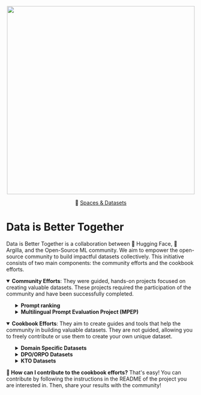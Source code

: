 <p align="center">
  <img src="https://huggingface.co/blog/assets/community-datasets/thumbnail.png" width="500px"/>
</p>

<p align="center">🤗 <a href="https://huggingface.co/DIBT" target="_blank">Spaces & Datasets</a></p>

# Data is Better Together

Data is Better Together is a collaboration between 🤗 Hugging Face, 🏓 Argilla, and the Open-Source ML community. We aim to empower the open-source community to build impactful datasets collectively. This initiative consists of two main components: the community efforts and the cookbook efforts.

<details open>
  <summary><strong>Community Efforts</strong>: They were guided, hands-on projects focused on creating valuable datasets. These projects required the participation of the community and have been successfully completed.</summary>

  <ul>
  <details>
  <summary><strong>Prompt ranking</strong></summary>

  - **Goal**: This project aimed to create a dataset of 10k prompts ranked by quality. These prompts included both synthetic and human-generated from various datasets. The intention was to use the final dataset for prompt ranking tasks or synthetic data generation. You can find more information about this project in the [prompt ranking README](community-efforts/prompt_ranking/README.md)
  - **How**: First, we prepared a dataset with the prompts to be ranked using Argilla in a Hugging Face Space. Then, we invited the community to rank the prompts based on their quality. Finally, we collected the annotations and released the dataset.
  - **Result**: Over 385 people joined this initiative! Thanks to their contribution, we released version 1.0 of [DIBT/10k_prompts_ranked](https://huggingface.co/datasets/DIBT/10k_prompts_ranked). This dataset can be used for different tasks as you can filter the higher-quality prompts (for instance, see the MPEP project) and generate the corresponding completions. You can also find some models built on top of it [here](https://huggingface.co/models?dataset=dataset:DIBT/10k_prompts_ranked).
  </details>
  

  <details>
  <summary><strong>Multilingual Prompt Evaluation Project (MPEP)</strong></summary>

  - **Goal**: There are not enough language-specific benchmarks for open LLMs! So, we wanted to create a leaderboard for more languages by leveraging the community. This way, we could evaluate the performance of models using [AlpacaEval](https://github.com/tatsu-lab/alpaca_eval). You can find more information about this project in the [MPEP README](community-efforts/prompt_translation/README.md).
  - **How**: We selected a subset of 500 high-quality prompts from the [DIBT/10k_prompts_ranked](https://huggingface.co/datasets/DIBT/10k_prompts_ranked) (see the prompt ranking project) and asked the community to help us translate this curated prompt dataset into different languages.
  - **Result**: We achieved to translate the whole dataset for [Dutch](https://huggingface.co/datasets/DIBT/MPEP_DUTCH) and [Russian](https://huggingface.co/datasets/DIBT/MPEP_RUSSIAN), and almost finished with [Spanish](https://huggingface.co/datasets/DIBT/MPEP_SPANISH). Many other languages have also joined this initiative. You can take a look at the resulting datasets [here](https://huggingface.co/DIBT).
</details>
</ul>

<details open>
  <summary><strong>Cookbook Efforts</strong>: They aim to create guides and tools that help the community in building valuable datasets. They are not guided, allowing you to freely contribute or use them to create your own unique dataset.</summary>

  <ul>
  <details>
  <summary><strong>Domain Specific Datasets</strong></summary>

  This project aims to bootstrap the creation of more domain-specific datasets for training models. The **goal** is to create a set of tools that help users to collaborate with domain experts. Find out more in the [Domain Specific Datasets README.](cookbook-efforts/domain-specific-datasets/README.md)
  </details>

  <details>
  <summary><strong>DPO/ORPO Datasets</strong></summary>

  Many languages do not have DPO datasets openly shared on the Hugging Face Hub. The [DIBT/preference_data_by_language](https://huggingface.co/spaces/DIBT/preference_data_by_language) Space gives you an overview of language coverage of DPO datasets for different languages. The **goal** of this project is to help foster a community of people building more DPO-style datasets for different languages. Find out more in this [DPO/ORPO datasets README](cookbook-efforts/dpo-orpo-preference/README.md).
</details>

  <details>
  <summary><strong>KTO Datasets</strong></summary>

  KTO is another type of preference dataset that can be used to train models to make decisions. Unlike DPO, it doesn't require two candidate responses. Instead, it relies on a simple binary preference, i.e. 👍👎. Thus, data is easier to collect and annotate. The **goal** of this project is to help the community create their own KTO dataset. Find out more in this [KTO datasets README](cookbook-efforts/kto-preference/README.md)

  </details>
  </ul>

**🤝​ How can I contribute to the cookbook efforts?** That's easy! You can contribute by following the instructions in the README of the project you are interested in. Then, share your results with the community!

</details>
